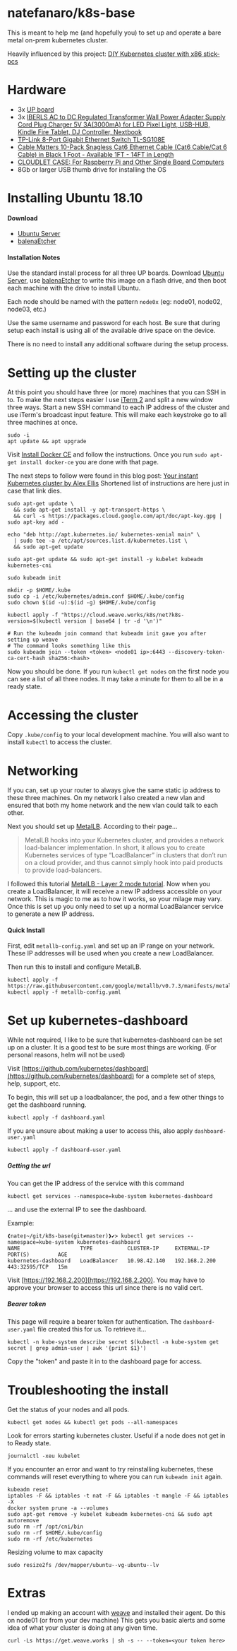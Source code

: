 # natefanaro/k8s-base

This is meant to help me (and hopefully you) to set up and operate a bare metal on-prem kubernetes cluster.

Heavily influenced by this project: [DIY Kubernetes cluster with x86 stick-pcs](https://hackernoon.com/diy-kubernetes-cluster-with-x86-stick-pcs-b0b6b879f8a7)

# Hardware

* 3x [UP board](https://up-board.org/up/specifications/)
* 3x [IBERLS AC to DC Regulated Transformer Wall Power Adapter Supply Cord Plug Charger 5V 3A(3000mA) for LED Pixel Light, USB-HUB, Kindle Fire Tablet, DJ Controller, Nextbook](https://amzn.to/2Y0RIv6)
* [TP-Link 8-Port Gigabit Ethernet Switch TL-SG108E](https://amzn.to/2Y5YdfU)
* [Cable Matters 10-Pack Snagless Cat6 Ethernet Cable (Cat6 Cable/Cat 6 Cable) in Black 1 Foot - Available 1FT - 14FT in Length](https://amzn.to/2Y5YiAe)
* [CLOUDLET CASE: For Raspberry Pi and Other Single Board Computers](https://amzn.to/2Fl0psV)
* 8Gb or larger USB thumb drive for installing the OS

# Installing Ubuntu 18.10

#### Download

* [Ubuntu Server](https://www.ubuntu.com/download/server)
* [balenaEtcher](https://www.balena.io/etcher) 

#### Installation Notes

Use the standard install process for all three UP boards. Download [Ubuntu Server](https://www.ubuntu.com/download/server), use [balenaEtcher](https://www.balena.io/etcher) to write this image on a flash drive, and then boot each machine with the drive to install Ubuntu.

Each node should be named with the pattern `node0x` (eg: node01, node02, node03, etc.)

Use the same username and password for each host. Be sure that during setup each install is using all of the available drive space on the device. 

There is no need to install any additional software during the setup process.

# Setting up the cluster

At this point you should have three (or more) machines that you can SSH in to. To make the next steps easier I use [iTerm 2](https://iterm2.com) and split a new window three ways. Start a new SSH command to each IP address of the cluster and use iTerm's broadcast input feature. This will make each keystroke go to all three machines at once.

    sudo -i
    apt update && apt upgrade

Visit [Install Docker CE](https://docs.docker.com/v17.09/engine/installation/linux/docker-ce/ubuntu/#install-docker-ce) and follow the instructions. Once you run `sudo apt-get install docker-ce` you are done with that page.

The next steps to follow were found in this blog post: [Your instant Kubernetes cluster by Alex Ellis](https://blog.alexellis.io/your-instant-kubernetes-cluster/) Shortened list of instructions are here just in case that link dies.

    sudo apt-get update \
      && sudo apt-get install -y apt-transport-https \
      && curl -s https://packages.cloud.google.com/apt/doc/apt-key.gpg | sudo apt-key add -

    echo "deb http://apt.kubernetes.io/ kubernetes-xenial main" \
      | sudo tee -a /etc/apt/sources.list.d/kubernetes.list \
      && sudo apt-get update

    sudo apt-get update && sudo apt-get install -y kubelet kubeadm kubernetes-cni

    sudo kubeadm init

    mkdir -p $HOME/.kube
    sudo cp -i /etc/kubernetes/admin.conf $HOME/.kube/config
    sudo chown $(id -u):$(id -g) $HOME/.kube/config

    kubectl apply -f "https://cloud.weave.works/k8s/net?k8s-version=$(kubectl version | base64 | tr -d '\n')"

    # Run the kubeadm join command that kubeadm init gave you after setting up weave
    # The command looks something like this
    sudo kubeadm join --token <token> <node01 ip>:6443 --discovery-token-ca-cert-hash sha256:<hash>

Now you should be done. If you run `kubectl get nodes` on the first node you can see a list of all three nodes. It may take a minute for them to all be in a ready state.

# Accessing the cluster

Copy `.kube/config` to your local development machine. You will also want to install `kubectl` to access the cluster.

# Networking

If you can, set up your router to always give the same static ip address to these three machines. On my network I also created a new vlan and ensured that both my home network and the new vlan could talk to each other.

Next you should set up [MetalLB](https://metallb.universe.tf). According to their page...

> MetalLB hooks into your Kubernetes cluster, and provides a network load-balancer implementation. In short, it allows you to create Kubernetes services of type “LoadBalancer” in clusters that don’t run on a cloud provider, and thus cannot simply hook into paid products to provide load-balancers.

I followed this tutorial [MetalLB - Layer 2 mode tutorial](https://metallb.universe.tf/tutorial/layer2/). Now when you create a LoadBalancer, it will receive a new IP address accessible on your network. This is magic to me as to how it works, so your milage may vary. Once this is set up you only need to set up a normal LoadBalancer service to generate a new IP address.

#### Quick Install

First, edit `metallb-config.yaml` and set up an IP range on your network. These IP addresses will be used when you create a new LoadBalancer.

Then run this to install and configure MetalLB.

    kubectl apply -f https://raw.githubusercontent.com/google/metallb/v0.7.3/manifests/metallb.yaml
    kubectl apply -f metallb-config.yaml


# Set up kubernetes-dashboard

While not required, I like to be sure that kubernetes-dashboard can be set up on a cluster. It is a good test to be sure most things are working. (For personal reasons, helm will not be used)

Visit [https://github.com/kubernetes/dashboard](https://github.com/kubernetes/dashboard) for a complete set of steps, help, support, etc.

To begin, this will set up a loadbalancer, the pod, and a few other things to get the dashboard running.

	kubectl apply -f dashboard.yaml

If you are unsure about making a user to access this, also apply `dashboard-user.yaml`

	kubectl apply -f dashboard-user.yaml

##### Getting the url

You can get the IP address of the service with this command

	kubectl get services --namespace=kube-system kubernetes-dashboard

... and use the external IP to see the dashboard.

Example:

	❰nate❙~/git/k8s-base(git≠master)❱✔≻ kubectl get services --namespace=kube-system kubernetes-dashboard
	NAME                   TYPE           CLUSTER-IP     EXTERNAL-IP     PORT(S)         AGE
	kubernetes-dashboard   LoadBalancer   10.98.42.140   192.168.2.200   443:32595/TCP   15m

Visit [https://192.168.2.200](https://192.168.2.200). You may have to approve your browser to access this url since there is no valid cert.

##### Bearer token

This page will require a bearer token for authentication. The `dashboard-user.yaml` file created this for us. To retrieve it...

	kubectl -n kube-system describe secret $(kubectl -n kube-system get secret | grep admin-user | awk '{print $1}')
	
Copy the "token" and paste it in to the dashboard page for access.

# Troubleshooting the install

Get the status of your nodes and all pods.

    kubectl get nodes && kubectl get pods --all-namespaces

Look for errors starting kubernetes cluster. Useful if a node does not get in to Ready state.

    journalctl -xeu kubelet

If you encounter an error and want to try reinstalling kubernetes, these commands will reset everything to where you can run `kubeadm init` again.

    kubeadm reset
    iptables -F && iptables -t nat -F && iptables -t mangle -F && iptables -X
    docker system prune -a --volumes
    sudo apt-get remove -y kubelet kubeadm kubernetes-cni && sudo apt autoremove
    sudo rm -rf /opt/cni/bin
    sudo rm -rf $HOME/.kube/config
    sudo rm -rf /etc/kubernetes

Resizing volume to max capacity

    sudo resize2fs /dev/mapper/ubuntu--vg-ubuntu--lv

# Extras

I ended up making an account with [weave](https://weave.works) and installed their agent. Do this on node01 (or from your dev machine) This gets you basic alerts and some idea of what your cluster is doing at any given time.

    curl -Ls https://get.weave.works | sh -s -- --token=<your token here>
